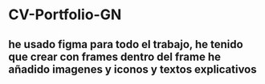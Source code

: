 # CV-Portfolio-GN
## he usado figma para todo el trabajo, he tenido que crear con frames dentro del frame he añadido imagenes y iconos y textos explicativos
